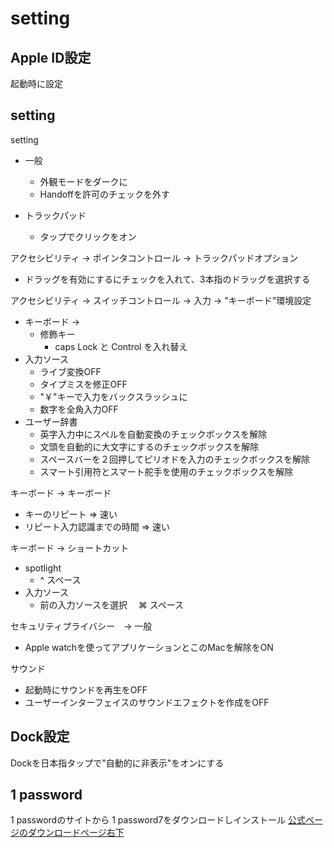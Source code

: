 # setting

## Apple ID設定

起動時に設定

## setting

setting 

* 一般
  * 外観モードをダークに
  * Handoffを許可のチェックを外す

* トラックパッド
  * タップでクリックをオン

アクセシビリティ -> ポインタコントロール -> トラックパッドオプション

* ドラッグを有効にするにチェックを入れて、3本指のドラッグを選択する

アクセシビリティ -> スイッチコントロール -> 入力 -> "キーボード"環境設定

* キーボード ->
  * 修飾キー
    * caps Lock と Control を入れ替え
* 入力ソース
  * ライブ変換OFF
  * タイプミスを修正OFF
  * "￥"キーで入力をバックスラッシュに
  * 数字を全角入力OFF
* ユーザー辞書
  * 英字入力中にスペルを自動変換のチェックボックスを解除
  * 文頭を自動的に大文字にするのチェックボックスを解除
  * スペースバーを２回押してピリオドを入力のチェックボックスを解除
  * スマート引用符とスマート舵手を使用のチェックボックスを解除

キーボード -> キーボード

* キーのリピート => 速い
* リピート入力認識までの時間 => 速い

キーボード -> ショートカット

* spotlight
  * ^ スペース
* 入力ソース
  * 前の入力ソースを選択　 ⌘ スペース

セキュリティプライバシー　→ 一般

* Apple watchを使ってアプリケーションとこのMacを解除をON

サウンド

* 起動時にサウンドを再生をOFF
* ユーザーインターフェイスのサウンドエフェクトを作成をOFF

## Dock設定

Dockを日本指タップで"自動的に非表示"をオンにする

## 1 password

1 passwordのサイトから 1 password7をダウンロードしインストール
[公式ページのダウンロードページ右下](https://1password.com/jp/downloads/mac/)



